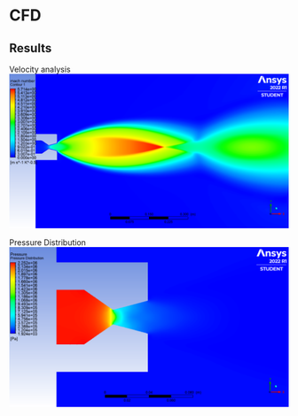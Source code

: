 # CFD
## Results
Velocity analysis
![](nozzle_velocity_ansys_simulation.png)

Pressure Distribution
![](nozzle_pressure_ansys_simulation.png)

